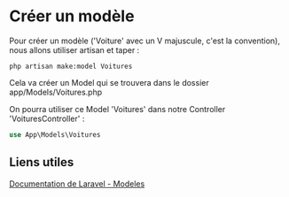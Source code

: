 # Créer un modèle

Pour créer un modèle ('Voiture' avec un V majuscule, c'est la convention), nous allons utiliser artisan et taper :

```
php artisan make:model Voitures
```

Cela va créer un Model qui se trouvera dans le dossier app/Models/Voitures.php

On pourra utiliser ce Model 'Voitures' dans notre Controller 'VoituresController' :

```php
use App\Models\Voitures
```

## Liens utiles

[Documentation de Laravel - Modeles](https://laravel.com/docs/8.x/eloquent#defining-models)
